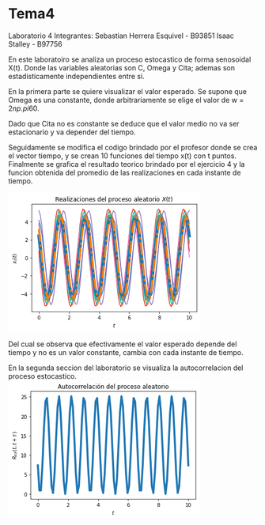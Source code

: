 # Tema4
Laboratorio 4
Integrantes: 
Sebastian Herrera Esquivel - B93851
Isaac Stalley - B97756

En este laboratoiro se analiza un proceso estocastico de forma senosoidal X(t). Donde las variables aleatorias son C, Omega y Cita; ademas son estadisticamente independientes entre si.

En la primera parte se quiere visualizar el valor esperado. Se supone que Omega es una constante, donde arbitrariamente se elige el valor de w = 2*np.pi*60. 

Dado que Cita no es constante se deduce que el valor medio no va ser estacionario y va depender del tiempo.

Seguidamente se modifica el codigo brindado por el profesor donde se crea el vector tiempo, y se crean 10 funciones del tiempo x(t) con t puntos.
Finalmente se grafica el resultado teorico brindado por el ejercicio 4 y la funcion obtenida del promedio de las realizaciones en cada instante de tiempo. 
 
![x(t)](x(t).png)

Del cual se observa que efectivamente el valor esperado depende del tiempo y no es un valor constante, cambia con cada instante de tiempo.


En la segunda seccion del laboratorio se visualiza la autocorrelacion del proceso estocastico.
![Rxx(t, t + tau)](Rxx.png)
